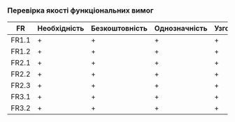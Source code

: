 ### Перевірка якості функціональних вимог

| FR  |  Необхідність  |  Безкоштовність  |  Однозначність |  Узгодженість  |  Завершеність |  Атомарність  | Здійсненність  | Відстежуваність  |  Перевіряємість  |
| ---  |  ---  |  ---  |  ---  |  ---  |  --- |  ---  | ---  | ---  |  ---  |
| FR1.1  |  +  |  +  |  + |  +  |  + |  +  |  + |  + |  +  |
| FR1.2  |  +  |  +  |  + |  +  |  + |  +  |  + |  + |  +  |
| FR2.1  |  +  |  +  |  + |  +  |  + |  +  |  + |  + |  +  |
| FR2.2  |  +  |  +  |  + |  +  |  + |  +  |  + |  + |  +  |
| FR2.3  |  +  |  +  |  + |  +  |  + |  +  |  + |  + |  +  |
| FR3.1  |  +  |  +  |  + |  +  |  + |  +  |  + |  + |  +  |
| FR3.2  |  +  |  +  |  + |  +  |  + |  +  |  + |  + |  +  |
